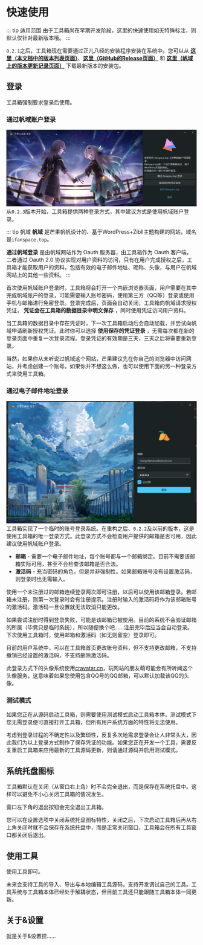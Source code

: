 # 快速使用

::: tip 适用范围
由于工具箱尚在早期开发阶段，这里的快速使用如无特殊标注，则默认仅针对最新版本哦。
:::

`0.2.1`之后，工具箱现在需要通过正儿八经的安装程序安装在系统中。您可以从 **[这里（本文档中的版本列表页面）](/about/version.md)**、**[这里（GitHub的Release页面）](https://github.com/mangofanfan/FanTools2/releases)** 和 **[这里（帆域上的版本更新记录页面）](https://ifanspace.top/2024/08/28/510.html)** 下载最新版本的安装包。

## 登录
工具箱强制要求登录后使用。

### 通过帆域账户登录
![帆域账户登录](/images/FanTools_LoginWindow_Fan_0.2.3.png)
从`0.2.3`版本开始，工具箱提供两种登录方式，其中建议方式是使用帆域账户登录。

::: tip 帆域
**帆域** 是芒果帆帆设计的、基于WordPress+Zibll主题构建的网站，域名是`ifanspace.top`。

**通过帆域登录** 是由帆域网站作为 Oauth 服务器，由工具箱作为 Oauth 客户端，二者通过 Oauth 2.0 协议实现对用户资料的访问，只有在用户完成授权之后，工具箱才能获取用户的资料，包括有效的电子邮件地址、昵称、头像，与用户在帆域网站上的其他一些资料。
:::

首次使用帆域账户登录时，工具箱将会打开一个内嵌浏览器页面，用户需要在其中完成帆域账户的登录，可能需要输入账号密码，使用第三方（QQ等）登录或使用手机与邮箱进行免密登录。登录完成后，页面会自动关闭，工具箱向帆域请求授权凭证， **凭证会在工具箱的数据目录中明文保存** ，同时使用凭证访问用户资料。

当工具箱的数据目录中存在凭证时，下一次工具箱启动后会自动加载，并尝试向帆域申请刷新授权凭证。此时你可以选择 **使用保存的凭证登录** ，无需每次都在新的登录页面中重复一次登录流程。登录凭证的有效期是三天，三天之后将需要重新登录。

当然，如果你从未听说过帆域这个网站，芒果建议先在你自己的浏览器中访问网站，并考虑创建一个账号。如果你并不想这么做，也可以使用下面的另一种登录方式来使用工具箱。

### 通过电子邮件地址登录
![登录窗口](/images/FanTools_LoginWindow_0.2.2.png)
工具箱实现了一个临时的账号登录系统。在重构之后、`0.2.2`及以前的版本，这是使用工具箱的唯一登录方式。此登录方式不会检查用户提供的邮箱是否可用，因此建议使用帆域账户登录。

* **邮箱** - 需要一个电子邮件地址，每个账号都与一个邮箱绑定。目前不需要该邮箱实际可用，甚至不会检查该邮箱是否合法。
* **激活码** - 充当密码的角色，但是并非强制性。如果邮箱账号没有设置激活码，则登录时也无需输入。

使用一个未注册过的邮箱连续登录两次即可注册，以后可以使用该邮箱登录。若邮箱未注册，则第一次登录时会有注册提示。注册时输入的激活码将作为该邮箱账号的激活码。激活码一旦设置就无法取消只能更改。

如果尝试注册时得到登录失败，可能是该邮箱已被使用。目前的系统不会验证邮箱的所属（毕竟只是临时系统），所以随便换个吧……注册完毕后应当会自动登录。下次使用工具箱时，使用邮箱和激活码（如无则留空）登录即可。

目前的用户系统中，可以在工具箱首页更改账号资料，但不支持更改邮箱，不支持撤销已经设置的激活码，不支持删除激活码。

此登录方式下的头像系统使用[cravatar.cn](https://cravatar.cn)，玩网站的朋友萌可能会有所听闻这个头像服务，这意味着如果您使用包含QQ号的QQ邮箱，可以默认加载该QQ的头像。

### 测试模式
如果您正在从源码启动工具箱，则需要使用测试模式启动工具箱本体。测试模式下您无需登录便可直接打开工具箱，但所有用户系统方面的特性将无法使用。

考虑到登录过程的不确定性以及繁琐性，反复多次地需求登录会让人非常头大，因此我们为以上登录方式制作了保存凭证的功能。如果您正在开发一个工具，需要反复重启工具箱来应用最新的工具源码更新，则请通过源码并启用测试模式。

## 系统托盘图标
工具箱默认在关闭（从窗口右上角）时不会完全退出，而是保存在系统托盘中。这样可以避免不小心关闭工具箱的情况发生。

窗口左下角的退出按钮会完全退出工具箱。

您可以在设置选项中关闭系统托盘图标特性，关闭之后，下次启动工具箱后再从右上角关闭时就不会保存在系统托盘中，而是正常关闭窗口，工具箱会在所有工具窗口都关闭后退出。

## 使用工具

使用工具即可。

未来会支持工具的导入、导出与本地编辑工具源码，支持开发调试自己的工具。工具系统与工具箱本体已经处于解耦状态，但目前工具还只能跟随工具箱本体一同更新。

## 关于&设置

就是关于&设置捏……
